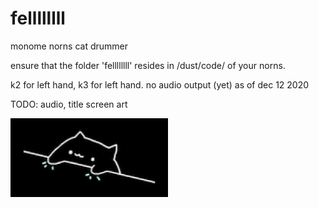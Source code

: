 # fellllllll
monome norns cat drummer

ensure that the folder 'fellllllll' resides in /dust/code/ of your norns.

k2 for left hand, k3 for left hand. no audio output (yet) as of dec 12 2020

TODO: 
audio,
title screen art

<img src = ".\both.PNG" width = "50%">
